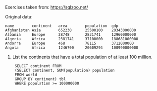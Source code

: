 Exercises taken from: https://sqlzoo.net/

Original data:

```
name	    continent	area	    population	gdp
Afghanistan	Asia	    652230	    25500100	20343000000
Albania	    Europe	    28748	    2831741	    12960000000
Algeria	    Africa	    2381741	    37100000	188681000000
Andorra	    Europe	    468	        78115	    3712000000
Angola	    Africa	    1246700	    20609294	100990000000
```

1. List the continents that have a total population of at least 100 million.

        SELECT continent FROM 
        (SELECT continent, SUM(population) population
        FROM world
        GROUP BY continent) tbl
        WHERE population >= 100000000
    